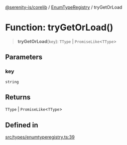 [@serenity-is/corelib](../../../README.md) / [EnumTypeRegistry](../README.md) / tryGetOrLoad

# Function: tryGetOrLoad()

> **tryGetOrLoad**(`key`): `TType` \| `PromiseLike`\<`TType`\>

## Parameters

### key

`string`

## Returns

`TType` \| `PromiseLike`\<`TType`\>

## Defined in

[src/types/enumtyperegistry.ts:39](https://github.com/serenity-is/serenity/blob/master/packages/corelib/src/types/enumtyperegistry.ts#L39)
